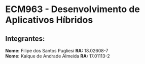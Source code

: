 # ECM963 - Desenvolvimento de Aplicativos Híbridos

## Integrantes:

**Nome:** Filipe dos Santos Pugliesi **RA:** 18.02608-7  
**Nome:** Kaique de Andrade Almeida  **RA:** 17.01113-2
